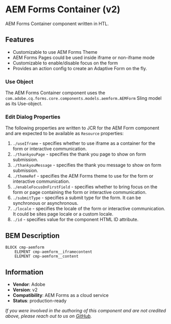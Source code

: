 <!--
Copyright 2020 Adobe

Licensed under the Apache License, Version 2.0 (the "License");
you may not use this file except in compliance with the License.
You may obtain a copy of the License at

    http://www.apache.org/licenses/LICENSE-2.0

Unless required by applicable law or agreed to in writing, software
distributed under the License is distributed on an "AS IS" BASIS,
WITHOUT WARRANTIES OR CONDITIONS OF ANY KIND, either express or implied.
See the License for the specific language governing permissions and
limitations under the License.
-->
AEM Forms Container (v2)
====
AEM Forms Container component written in HTL.

## Features
* Customizable to use AEM Forms Theme
* AEM Forms Pages could be used inside iframe or non-iframe mode
* Customizable to enable/disable focus on the form
* Provides an action config to create an Adaptive Form on the fly.

### Use Object
The AEM Forms Container component uses the `com.adobe.cq.forms.core.components.models.aemform.AEMForm` Sling model as its Use-object.

### Edit Dialog Properties
The following properties are written to JCR for the AEM Form component and are expected to be available as `Resource` properties:

1. `./useIframe` - specifies whether to use iframe as a container for the form or interactive communication.
2. `./thankyouPage` - specifies the thank you page to show on form submission.
3. `./thankyouMessage` - specifies the thank you message to show on form submission.
4. `./themeRef` - specifies the AEM Forms theme to use for the form or interactive communication.
5. `./enableFocusOnFirstField` - specifies whether to bring focus on the form or page containing the form or interactive communication.
6. `./submitType` - specifies a submit type for the form. It can be synchronous or asynchronous.
7. `./locale` - specifies the locale of the form or interactive communication. It could be sites page locale or a custom locale.
8. `./id` - specifies value for the component HTML ID attribute.


## BEM Description
```
BLOCK cmp-aemform
    ELEMENT cmp-aemform__iframecontent
    ELEMENT cmp-aemform__content
```

## Information
* **Vendor**: Adobe
* **Version**: v2
* **Compatibility**: AEM Forms as a cloud service
* **Status**: production-ready

_If you were involved in the authoring of this component and are not credited above, please reach out to us on [GitHub](https://github.com/adobe/aem-core-forms-components)._
